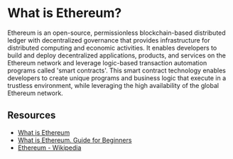 # What is Ethereum?

Ethereum is an open-source, permissionless blockchain-based distributed ledger with decentralized governance that provides infrastructure for distributed computing and economic activities. It enables developers to build and deploy decentralized applications, products, and services on the Ethereum network and leverage logic-based transaction automation programs called 'smart contracts'. This smart contract technology enables developers to create unique programs and business logic that execute in a trustless environment, while leveraging the high availability of the global Ethereum network.

## Resources

* [What is Ethereum](https://blockgeeks.com/guides/ethereum/)
* [What is Ethereum. Guide for Beginners](https://cointelegraph.com/ethereum-for-beginners/what-is-ethereum)
* [Ethereum - Wikipedia](https://en.wikipedia.org/wiki/Ethereum)

